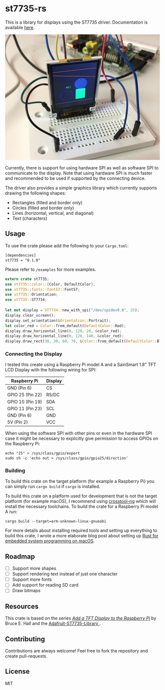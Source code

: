 # st7735-rs

This is a library for displays using the ST7735 driver. Documentation is available [here](#todo).

![Display example](example.JPG)

Currently, there is support for using hardware SPI as well as software SPI to
communicate to the display. Note that using hardware SPI is much faster and
recommended to be used if supported by the connecting device.

The driver also provides a simple graphics library which currently supports drawing the
following shapes:
* Rectangles (filled and border only)
* Circles (filled and border only)
* Lines (horizontal, vertical, and diagonal)
* Text (characters)

## Usage

To use the crate please add the following to your `Cargo.toml`:

```
[dependencies]
st7735 = "0.1.0"
```

Please refer to `/examples` for more examples.

```rust
extern crate st7735;
use st7735::color::{Color, DefaultColor};
use st7735::fonts::font57::Font57;
use st7735::Orientation;
use st7735::ST7734;

let mut display = ST7734::new_with_spi("/dev/spidev0.0", 25);
display.clear_screen();
display.set_orientation(&Orientation::Portrait);
let color_red = Color::from_default(DefaultColor::Red);
display.draw_horizontal_line(0, 128, 20, &color_red);
display.draw_horizontal_line(0, 128, 140, &color_red);
display.draw_rect(30, 30, 60, 70, &Color::from_default(DefaultColor::Blue));
```

### Connecting the Display

I tested this create using a Raspberry Pi model A and a SainSmart 1.8" TFT LCD Display with the following wiring for SPI:

| Raspberry Pi      | Display |
| ----------------- | ------- |
| GND (Pin 6)       | CS      |
| GPIO 25 (Pin 22)  | RS/DC   |
| GPIO 10 (Pin 19)  | SDA     |
| GPIO 11 (Pin 23)  | SCL     |
| GND (Pin 6)       | GND     |
| 5V  (Pin 2)       | VCC     |

When using the software SPI with other pins or even in the hardware SPI case it might be necessary to explicitly
give permission to access GPIOs on the Raspberry Pi:

```
echo "25" > /sys/class/gpio/export
sudo sh -c 'echo out > /sys/class/gpio/gpio25/direction'
```

### Building

To build this crate on the target platform (for example a Raspberry Pi) you can simply run `cargo build` if `cargo` is installed.

To build this crate on a platform used for development that is not the target platform (for example macOS), I recommend
using [crosstool-ng](https://github.com/crosstool-ng/crosstool-ng) which will install the necessary toolchains. To build
the crate for a Raspberry Pi model A run:

```
cargo build --target=arm-unknown-linux-gnueabi
```

For more details about installing required tools and setting up everything to build this crate, I wrote a more elaborate blog post about setting up
[Rust for embedded system programming on macOS](https://scholtzan.net/blog/embedded-system-programming-with-rust-on-macos/).

## Roadmap

- [ ] Support more shapes
- [ ] Support rendering text instead of just one character
- [ ] Support more fonts
- [ ] Add support for reading SD card
- [ ] Draw bitmaps

## Resources

This crate is based on the series [_Add a TFT Display to the Raspberry Pi_](http://w8bh.net/pi/TFT1.pdf]) by Bruce E. Hall and the [Adafruit-ST7735-Library
](https://github.com/adafruit/Adafruit-ST7735-Library).

## Contributing

Contributions are always welcome! Feel free to fork the repository and create pull-requests.

## License

MIT